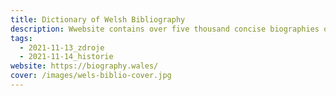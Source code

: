 ```yaml
---
title: Dictionary of Welsh Bibliography
description: Wwebsite contains over five thousand concise biographies of individuals who have contributed to the Welsh culture.
tags:
  - 2021-11-13_zdroje
  - 2021-11-14_historie
website: https://biography.wales/
cover: /images/wels-biblio-cover.jpg
---
```

